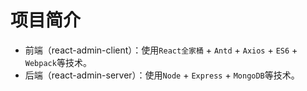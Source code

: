 # 项目简介
* 前端（react-admin-client）：使用`React全家桶` + `Antd` + `Axios` + `ES6` + `Webpack`等技术。
* 后端（react-admin-server）：使用`Node` + `Express` + `MongoDB`等技术。